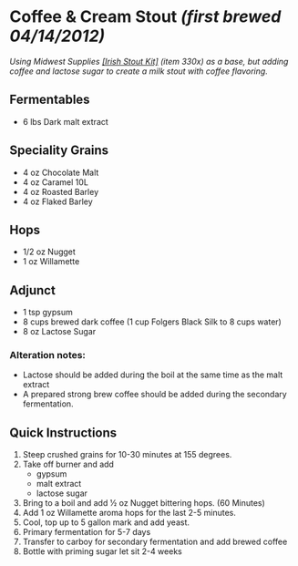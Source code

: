 # Coffee & Cream Stout _(first brewed 04/14/2012)_

_Using Midwest Supplies [[Irish Stout Kit]](https://www.midwestsupplies.com/irish-stout.html) (item 330x) as a base, but adding coffee and lactose sugar to create a milk stout with coffee flavoring._

## Fermentables

-  6 lbs Dark malt extract

## Speciality Grains

-  4 oz Chocolate Malt
-  4 oz Caramel 10L
-  4 oz Roasted Barley
-  4 oz Flaked Barley

## Hops

-  1/2 oz Nugget
-  1 oz Willamette

## Adjunct

-  1 tsp gypsum
-  8 cups brewed dark coffee (1 cup Folgers Black Silk to 8 cups water)
-  8 oz Lactose Sugar

### Alteration notes:

-  Lactose should be added during the boil at the same time as the malt extract
-  A prepared strong brew coffee should be added during the secondary fermentation.

## Quick Instructions

1. Steep crushed grains for 10-30 minutes at 155 degrees.
1. Take off burner and add
   -  gypsum
   -  malt extract
   -  lactose sugar
1. Bring to a boil and add 1⁄2 oz Nugget bittering hops. (60 Minutes)
1. Add 1 oz Willamette aroma hops for the last 2-5 minutes.
1. Cool, top up to 5 gallon mark and add yeast.
1. Primary fermentation for 5-7 days
1. Transfer to carboy for secondary fermentation and add brewed coffee
1. Bottle with priming sugar let sit 2-4 weeks
